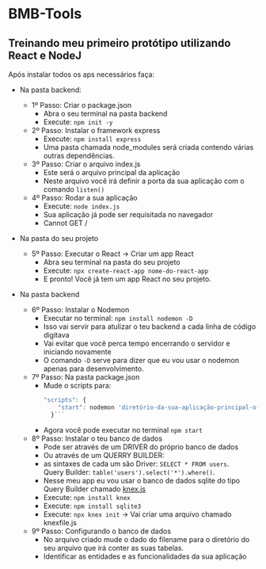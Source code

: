 # BMB-Tools
 Treinando meu primeiro protótipo utilizando React e NodeJ
 ---

 Após instalar todos os aps necessários faça:

  + Na pasta backend:
    * 1º Passo: Criar o package.json
      - Abra o seu terminal na pasta backend
      - Execute: `npm init -y`
    * 2º Passo: Instalar o framework express
      - Execute: `npm install express`
      - Uma pasta chamada node_modules será criada contendo várias outras dependências.
    * 3º Passo: Criar o arquivo index.js
      - Este será o arquivo principal da aplicação
      - Neste arquivo você irá definir a porta da sua aplicação com o comando `listen()`
    * 4º Passo: Rodar a sua aplicação
      - Execute: `node index.js`
      - Sua aplicação já pode ser requisitada no navegador
      - Cannot GET /
 + Na pasta do seu projeto
    * 5º Passo: Executar o React -> Criar um app React
      - Abra seu terminal na pasta do seu projeto
      - Execute: `npx create-react-app nome-do-react-app`
      - E pronto! Você já tem um app React no seu projeto.
	  
 + Na pasta backend
    * 6º Passo: Instalar o Nodemon
	    - Executar no terminal: `npm install nodemon -D`
	    - Isso vai servir para atulizar o teu backend a cada linha de código digitava
	    - Vai evitar que você perca tempo encerrando o servidor e iniciando novamente
	    - O comando `-D` serve para dizer que eu vou usar o nodemon apenas para desenvolvimento.
    * 7º Passo: Na pasta package.json
	    - Mude o scripts para: 
	        ```javascript
          "scripts": {
		  	    "start": nodemon 'diretório-da-sua-aplicação-principal-o-index.js'
		      }```
	    - Agora você pode executar no terminal `npm start`
    * 8º Passo: Instalar o teu banco de dados
	    - Pode ser através de um DRIVER do próprio banco de dados
	    - Ou através de um QUERRY BUILDER:
	    - as sintaxes de cada um são
		    Driver: `SELECT * FROM users`.  
		    Query Builder: `table('users').select('*').where()`.  
	    - Nesse meu app eu vou usar o banco de dados sqlite do tipo Query Builder chamado [knex.js](http://knexjs.org/ "Página do knex")
	    - Execute: `npm install knex` 
	    - Execute: `npm install sqlite3`
	    - Execute: `npx knex init`       -> Vai criar uma arquivo chamado knexfile.js
    * 9º Passo: Configurando o banco de dados
	    - No arquivo criado mude o dado do filename para o diretório do seu arquivo que irá conter as suas tabelas.
	    - Identificar as entidades e as funcionalidades da sua aplicação
   